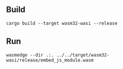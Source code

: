 
## Build

```
cargo build --target wasm32-wasi --release
```

## Run

```
wasmedge --dir .:. ../../target/wasm32-wasi/release/embed_js_module.wasm
```
